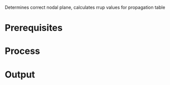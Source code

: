 Determines correct nodal plane, calculates rrup values for propagation table

# Prerequisites

# Process

# Output
